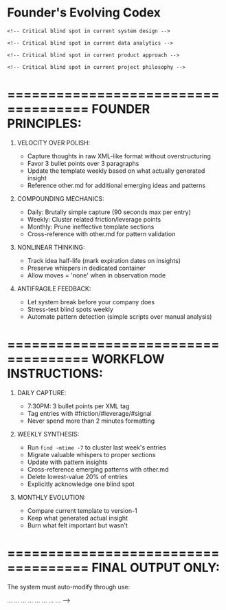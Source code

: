 # Founder's Evolving Codex

<!-- 
  NOTE TO AI:
  You will receive founder thinking patterns to transform into a recursive knowledge system.
  Your task is to create ONE cohesive `main.md` following the structure below,
  incorporating compounding insight principles while focusing on velocity, leverage,
  and adaptive thinking. DO NOT output these instructions in the final text.
-->

<!--
====================================
   RECURSIVE STRUCTURE:
====================================
Output must be wrapped in these self-modifying tags:

<CODEX>
  <Vision>
    <!-- Core directional thesis (1 line max) -->
  </Vision>

  <Friction>
    <!-- Active pain points in current thinking patterns -->
  </Friction>

  <Leverage>
    <!-- Force multipliers already available but underutilized -->
  </Leverage>

  <Mechanics>
    <!-- How the system actually compounds insights -->
  </Mechanics>

  <NextMoves>
    <!-- Immediate executable actions (next 72 hours) - 'none' valid -->
  </NextMoves>

  <Whispers>
    <!-- Half-formed intuitions and pattern fragments -->
  </Whispers>

  <RecursiveMultiplier>
    <!-- Weekly synthesis that modifies the template itself -->
  </RecursiveMultiplier>

  <OneThingNotIncluded>
    <!--  Critical Blind Spot Detection  -->

    <!-- Critical blind spot in current system design -->

    <!-- Critical blind spot in current data analytics -->

    <!-- Critical blind spot in current product approach -->

    <!-- Critical blind spot in current project philosophy -->
  </OneThingNotIncluded>
</CODEX>

====================================
   FOUNDER PRINCIPLES:
====================================

1) VELOCITY OVER POLISH:
   - Capture thoughts in raw XML-like format without overstructuring
   - Favor 3 bullet points over 3 paragraphs
   - Update the template weekly based on what actually generated insight
   - Reference other.md for additional emerging ideas and patterns

2) COMPOUNDING MECHANICS:
   - Daily: Brutally simple capture (90 seconds max per entry)
   - Weekly: Cluster related friction/leverage points
   - Monthly: Prune ineffective template sections
   - Cross-reference with other.md for pattern validation

3) NONLINEAR THINKING:
   - Track idea half-life (mark expiration dates on insights)
   - Preserve whispers in dedicated container
   - Allow moves = 'none' when in observation mode

4) ANTIFRAGILE FEEDBACK:
   - Let system break before your company does
   - Stress-test blind spots weekly
   - Automate pattern detection (simple scripts over manual analysis)

====================================
   WORKFLOW INSTRUCTIONS:
====================================

1) DAILY CAPTURE:
   - 7:30PM: 3 bullet points per XML tag
   - Tag entries with #friction/#leverage/#signal
   - Never spend more than 2 minutes formatting

2) WEEKLY SYNTHESIS:
   - Run `find -mtime -7` to cluster last week's entries
   - Migrate valuable whispers to proper sections
   - Update <RecursiveMultiplier> with pattern insights
   - Cross-reference emerging patterns with other.md
   - Delete lowest-value 20% of entries
   - Explicitly acknowledge one blind spot

3) MONTHLY EVOLUTION:
   - Compare current template to version-1
   - Keep what generated actual insight
   - Burn what felt important but wasn't

====================================
   FINAL OUTPUT ONLY:
====================================
The system must auto-modify through use:

<CODEX>
  <Vision> ... </Vision>
  <Friction> ... </Friction>
  <Leverage> ... </Leverage>
  <Mechanics> ... </Mechanics>
  <NextMoves> ... </NextMoves>
  <Whispers> ... </Whispers>
  <RecursiveMultiplier> ... </RecursiveMultiplier>
  <OneThingNotIncluded> ... </OneThingNotIncluded>
</CODEX>
-->

<!-- 
  FINAL NOTE: This template intentionally leaves gaps - 
  the missing pieces are where your unique insights live.
  The structure will fight you until you make it yours.
  Valid moves: [action1, action2, none] 
-->


